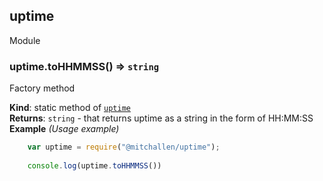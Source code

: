 <a name="module_uptime"></a>

## uptime
Module

<a name="module_uptime.toHHMMSS"></a>

### uptime.toHHMMSS() ⇒ <code>string</code>
Factory method

**Kind**: static method of [<code>uptime</code>](#module_uptime)  
**Returns**: <code>string</code> - that returns uptime as a string in the form of HH:MM:SS  
**Example** *(Usage example)*  
```js
    var uptime = require("@mitchallen/uptime");
 
    console.log(uptime.toHHMMSS())
```
